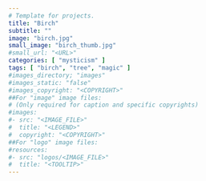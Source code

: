 ```yaml
---
# Template for projects.
title: "Birch"
subtitle: ""
image: "birch.jpg"
small_image: "birch_thumb.jpg"
#small_url: "<URL>"
categories: [ "mysticism" ]
tags: [ "birch", "tree", "magic" ]
#images_directory; "images"
#images_static: "false"
#images_copyright: "<COPYRIGHT>"
##For "image" image files:
# (Only required for caption and specific copyrights)
#images:
#- src: "<IMAGE_FILE>"
#  title: "<LEGEND>"
#  copyright: "<COPYRIGHT>"
##For "logo" image files:
#resources:
#- src: "logos/<IMAGE_FILE>"
#  title: "<TOOLTIP>"
---
```


